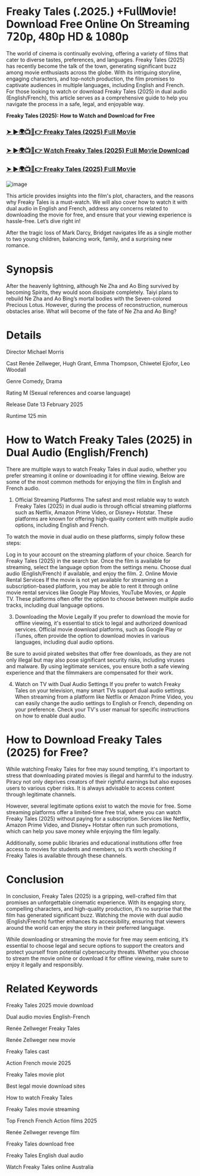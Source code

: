 # Freaky Tales (.2025.) +Fu𝗅𝗅Mov𝗂e! Down𝗅oad Fre𝖾 On𝗅ine 𝖮n 𝖲tream𝗂ng 𝟩𝟤𝟢𝗉, 𝟦𝟪𝟢𝗉 𝖧𝖣 & 𝟣𝟢𝟪𝟢𝗉

The world of cinema is continually evolving, offering a variety of films that cater to diverse tastes, preferences, and languages. Freaky Tales (2025) has recently become the talk of the town, generating significant buzz among movie enthusiasts across the globe. With its intriguing storyline, engaging characters, and top-notch production, the film promises to captivate audiences in multiple languages, including English and French. For those looking to watch or download Freaky Tales (2025) in dual audio (English/French), this article serves as a comprehensive guide to help you navigate the process in a safe, legal, and enjoyable way.

**Freaky Tales (2025): How to W𝚊tch and Downl𝚘ad for Free**

### [➤ ►🌍📺📱👉 Freaky Tales (2025) F𝚞ll Mo𝚟ie](https://t.co/xm8pDaxshE)

### [➤ ►🌍📺📱👉 W𝚊tch Freaky Tales (2025) F𝚞ll Mo𝚟ie Downl𝚘ad](https://t.co/xm8pDaxshE)

### [➤ ►🌍📺📱👉 Freaky Tales (2025) F𝚞ll Mo𝚟ie](https://t.co/xm8pDaxshE)

![image](https://image.tmdb.org/t/p/w185/9sV7LSh2nu8Z3FqEjWKSeSwtZeM.jpg)

This article provides insights into the film's plot, characters, and the reasons why Freaky Tales is a must-watch. We will also cover how to watch it with dual audio in English and French, address any concerns related to downloading the movie for free, and ensure that your viewing experience is hassle-free. Let’s dive right in!

After the tragic loss of Mark Darcy, Bridget navigates life as a single mother to two young children, balancing work, family, and a surprising new romance.

# Synopsis
After the heavenly lightning, although Ne Zha and Ao Bing survived by becoming Spirits, they would soon dissipate completely. Taiyi plans to rebuild Ne Zha and Ao Bing’s mortal bodies with the Seven-colored Precious Lotus. However, during the process of reconstruction, numerous obstacles arise. What will become of the fate of Ne Zha and Ao Bing?

# Details
Director Michael Morris

Cast Renée Zellweger, Hugh Grant, Emma Thompson, Chiwetel Ejiofor, Leo Woodall

Genre Comedy, Drama

Rating M (Sexual references and coarse language)

Release Date 13 February 2025

Runtime 125 min

# How to Watch Freaky Tales (2025) in Dual Audio (English/French)
There are multiple ways to watch Freaky Tales in dual audio, whether you prefer streaming it online or downloading it for offline viewing. Below are some of the most common methods for enjoying the film in English and French audio.

1. Official Streaming Platforms
The safest and most reliable way to watch Freaky Tales (2025) in dual audio is through official streaming platforms such as Netflix, Amazon Prime Video, or Disney+ Hotstar. These platforms are known for offering high-quality content with multiple audio options, including English and French.

To watch the movie in dual audio on these platforms, simply follow these steps:

Log in to your account on the streaming platform of your choice.
Search for Freaky Tales (2025) in the search bar.
Once the film is available for streaming, select the language option from the settings menu.
Choose dual audio (English/French) if available, and enjoy the film.
2. Online Movie Rental Services
If the movie is not yet available for streaming on a subscription-based platform, you may be able to rent it through online movie rental services like Google Play Movies, YouTube Movies, or Apple TV. These platforms often offer the option to choose between multiple audio tracks, including dual language options.

3. Downloading the Movie Legally
If you prefer to download the movie for offline viewing, it's essential to stick to legal and authorized download services. Official movie download platforms, such as Google Play or iTunes, often provide the option to download movies in various languages, including dual audio options.

Be sure to avoid pirated websites that offer free downloads, as they are not only illegal but may also pose significant security risks, including viruses and malware. By using legitimate services, you ensure both a safe viewing experience and that the filmmakers are compensated for their work.

4. Watch on TV with Dual Audio Settings
If you prefer to watch Freaky Tales on your television, many smart TVs support dual audio settings. When streaming from a platform like Netflix or Amazon Prime Video, you can easily change the audio settings to English or French, depending on your preference. Check your TV's user manual for specific instructions on how to enable dual audio.

# How to Download Freaky Tales (2025) for Free?
While watching Freaky Tales for free may sound tempting, it's important to stress that downloading pirated movies is illegal and harmful to the industry. Piracy not only deprives creators of their rightful earnings but also exposes users to various cyber risks. It is always advisable to access content through legitimate channels.

However, several legitimate options exist to watch the movie for free. Some streaming platforms offer a limited-time free trial, where you can watch Freaky Tales (2025) without paying for a subscription. Services like Netflix, Amazon Prime Video, and Disney+ Hotstar often run such promotions, which can help you save money while enjoying the film legally.

Additionally, some public libraries and educational institutions offer free access to movies for students and members, so it’s worth checking if Freaky Tales is available through these channels.

# Conclusion
In conclusion, Freaky Tales (2025) is a gripping, well-crafted film that promises an unforgettable cinematic experience. With its engaging story, compelling characters, and high-quality production, it’s no surprise that the film has generated significant buzz. Watching the movie with dual audio (English/French) further enhances its accessibility, ensuring that viewers around the world can enjoy the story in their preferred language.

While downloading or streaming the movie for free may seem enticing, it’s essential to choose legal and secure options to support the creators and protect yourself from potential cybersecurity threats. Whether you choose to stream the movie online or download it for offline viewing, make sure to enjoy it legally and responsibly.

# Related Keywords
Freaky Tales 2025 movie download

Dual audio movies English-French

Renée Zellweger Freaky Tales

Renée Zellweger new movie

Freaky Tales cast

Action French movie 2025

Freaky Tales movie plot

Best legal movie download sites

How to watch Freaky Tales

Freaky Tales movie streaming

Top French French Action films 2025

Renée Zellweger revenge film

Freaky Tales download free

Freaky Tales English dual audio

Watch Freaky Tales online Australia
